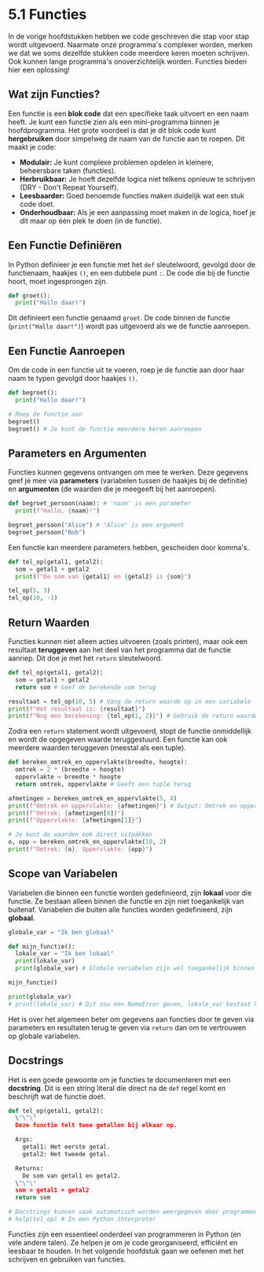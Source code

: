 # 5.1 Functies

In de vorige hoofdstukken hebben we code geschreven die stap voor stap wordt uitgevoerd. Naarmate onze programma's complexer worden, merken we dat we soms dezelfde stukken code meerdere keren moeten schrijven. Ook kunnen lange programma's onoverzichtelijk worden. Functies bieden hier een oplossing!

## Wat zijn Functies?

Een functie is een **blok code** dat een specifieke taak uitvoert en een naam heeft. Je kunt een functie zien als een mini-programma binnen je hoofdprogramma. Het grote voordeel is dat je dit blok code kunt **hergebruiken** door simpelweg de naam van de functie aan te roepen. Dit maakt je code:

- **Modulair:** Je kunt complexe problemen opdelen in kleinere, beheersbare taken (functies).
- **Herbruikbaar:** Je hoeft dezelfde logica niet telkens opnieuw te schrijven (DRY - Don't Repeat Yourself).
- **Leesbaarder:** Goed benoemde functies maken duidelijk wat een stuk code doet.
- **Onderhoudbaar:** Als je een aanpassing moet maken in de logica, hoef je dit maar op één plek te doen (in de functie).

## Een Functie Definiëren

In Python definieer je een functie met het `def` sleutelwoord, gevolgd door de functienaam, haakjes `()`, en een dubbele punt `:`. De code die bij de functie hoort, moet ingesprongen zijn.

```python
def groet():
  print("Hallo daar!")
```

Dit definieert een functie genaamd `groet`. De code binnen de functie (`print("Hallo daar!")`) wordt pas uitgevoerd als we de functie aanroepen.

## Een Functie Aanroepen

Om de code in een functie uit te voeren, roep je de functie aan door haar naam te typen gevolgd door haakjes `()`.

```python
def begroet():
  print("Hallo daar!")

# Roep de functie aan
begroet()
begroet() # Je kunt de functie meerdere keren aanroepen
```
<codapi-snippet sandbox="python" editor="basic"></codapi-snippet>

## Parameters en Argumenten

Functies kunnen gegevens ontvangen om mee te werken. Deze gegevens geef je mee via **parameters** (variabelen tussen de haakjes bij de definitie) en **argumenten** (de waarden die je meegeeft bij het aanroepen).

```python
def begroet_persoon(naam): # 'naam' is een parameter
  print(f"Hallo, {naam}!")

begroet_persoon("Alice") # "Alice" is een argument
begroet_persoon("Bob")
```
<codapi-snippet sandbox="python" editor="basic"></codapi-snippet>

Een functie kan meerdere parameters hebben, gescheiden door komma's.

```python
def tel_op(getal1, getal2):
  som = getal1 + getal2
  print(f"De som van {getal1} en {getal2} is {som}")

tel_op(5, 3)
tel_op(10, -2)
```
<codapi-snippet sandbox="python" editor="basic"></codapi-snippet>

## Return Waarden

Functies kunnen niet alleen acties uitvoeren (zoals printen), maar ook een resultaat **teruggeven** aan het deel van het programma dat de functie aanriep. Dit doe je met het `return` sleutelwoord.

```python
def tel_op(getal1, getal2):
  som = getal1 + getal2
  return som # Geef de berekende som terug

resultaat = tel_op(10, 5) # Vang de return waarde op in een variabele
print(f"Het resultaat is: {resultaat}")
print(f"Nog een berekening: {tel_op(1, 2)}") # Gebruik de return waarde direct
```
<codapi-snippet sandbox="python" editor="basic"></codapi-snippet>

Zodra een `return` statement wordt uitgevoerd, stopt de functie onmiddellijk en wordt de opgegeven waarde teruggestuurd. Een functie kan ook meerdere waarden teruggeven (meestal als een tuple).

```python
def bereken_omtrek_en_oppervlakte(breedte, hoogte):
  omtrek = 2 * (breedte + hoogte)
  oppervlakte = breedte * hoogte
  return omtrek, oppervlakte # Geeft een tuple terug

afmetingen = bereken_omtrek_en_oppervlakte(5, 4)
print(f"Omtrek en oppervlakte: {afmetingen}") # Output: Omtrek en oppervlakte: (18, 20)
print(f"Omtrek: {afmetingen[0]}")
print(f"Oppervlakte: {afmetingen[1]}")

# Je kunt de waarden ook direct uitpakken
o, opp = bereken_omtrek_en_oppervlakte(10, 2)
print(f"Omtrek: {o}, Oppervlakte: {opp}")
```
<codapi-snippet sandbox="python" editor="basic"></codapi-snippet>

## Scope van Variabelen

Variabelen die binnen een functie worden gedefinieerd, zijn **lokaal** voor die functie. Ze bestaan alleen binnen die functie en zijn niet toegankelijk van buitenaf. Variabelen die buiten alle functies worden gedefinieerd, zijn **globaal**.

```python
globale_var = "Ik ben globaal"

def mijn_functie():
  lokale_var = "Ik ben lokaal"
  print(lokale_var)
  print(globale_var) # Globale variabelen zijn wel toegankelijk binnen functies

mijn_functie()

print(globale_var)
# print(lokale_var) # Dit zou een NameError geven, lokale_var bestaat hier niet
```
<codapi-snippet sandbox="python" editor="basic"></codapi-snippet>

Het is over het algemeen beter om gegevens aan functies door te geven via parameters en resultaten terug te geven via `return` dan om te vertrouwen op globale variabelen.

## Docstrings

Het is een goede gewoonte om je functies te documenteren met een **docstring**. Dit is een string literal die direct na de `def` regel komt en beschrijft wat de functie doet.

```python
def tel_op(getal1, getal2):
  \"\"\"
  Deze functie telt twee getallen bij elkaar op.

  Args:
    getal1: Het eerste getal.
    getal2: Het tweede getal.

  Returns:
    De som van getal1 en getal2.
  \"\"\"
  som = getal1 + getal2
  return som

# Docstrings kunnen vaak automatisch worden weergegeven door programmeertools
# help(tel_op) # In een Python interpreter
```
<codapi-snippet sandbox="python" editor="basic"></codapi-snippet>

Functies zijn een essentieel onderdeel van programmeren in Python (en vele andere talen). Ze helpen je om je code georganiseerd, efficiënt en leesbaar te houden. In het volgende hoofdstuk gaan we oefenen met het schrijven en gebruiken van functies. 